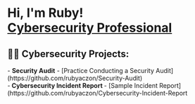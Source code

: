 <h1>Hi, I'm Ruby! <br/><a href="https://github.com/RCAczon"><a href="https://www.linkedin.com/in/rubyaczon/">Cybersecurity Professional</a> 

<h2>👨‍💻 Cybersecurity Projects:</h2>
- <b>Security Audit</b>
  - [Practice Conducting a Security Audit](https://github.com/rubyaczon/Security-Audit)  <br>
-<b> Cybersecurity Incident Report </b>
  - [Sample Incident Report] (https://github.com/rubyaczon/Cybersecurity-Incident-Report <br>





